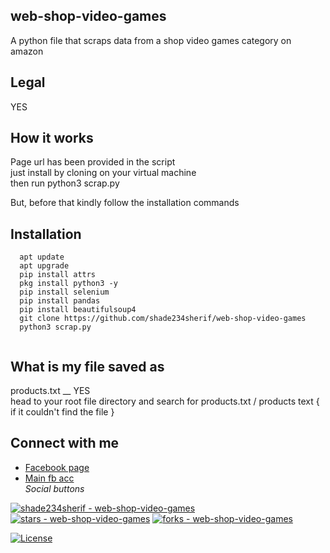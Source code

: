 ## web-shop-video-games

   A python file that scraps data from a shop video games category on amazon</br>
   

## Legal 
   YES 
   

## How it works 
  
  Page url has been  provided in the script</br>
  just install by cloning on your virtual machine </br>
  then run python3 scrap.py</br>
  
  But, before that kindly follow the installation commands 
  
## Installation
```
  apt update 
  apt upgrade 
  pip install attrs
  pkg install python3 -y 
  pip install selenium
  pip install pandas 
  pip install beautifulsoup4 
  git clone https://github.com/shade234sherif/web-shop-video-games 
  python3 scrap.py
  
```
## What is my file saved as 
   products.txt __ YES</br>
   head to your root file directory and search for products.txt / products text { if it couldn't find the file }</br>
   
## Connect with me 

* <a href=https://facebook.com/cyberhacks6>Facebook page</a>
* <a href=https://facebook.com/shade234sherif>Main fb acc</a></br>
 _Social buttons_

[![shade234sherif - web-shop-video-games ](https://img.shields.io/static/v1?label=shade234sherif&message=web-shop-video-games+&color=blue&logo=github)](https://github.com/shade234sherif/web-shop-video-games  "Go to GitHub repo")
[![stars - web-shop-video-games ](https://img.shields.io/github/stars/shade234sherif/web-shop-video-games?style=social)](https://github.com/shade234sherif/web-shop-video-games )
[![forks - web-shop-video-games ](https://img.shields.io/github/forks/shade234sherif/web-shop-video-games?style=social)](https://github.com/shade234sherif/web-shop-video-games )

[![License](https://img.shields.io/badge/License-MIT-blue)](#license)



<div align="center">
